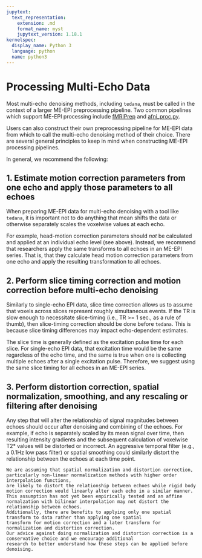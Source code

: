 ```yaml
---
jupytext:
  text_representation:
    extension: .md
    format_name: myst
    jupytext_version: 1.18.1
kernelspec:
  display_name: Python 3
  language: python
  name: python3
---
```


# Processing Multi-Echo Data

Most multi-echo denoising methods, including `tedana`,
must be called in the context of a larger ME-EPI preprocessing pipeline.
Two common pipelines which support ME-EPI processing include
[fMRIPrep](https://fmriprep.readthedocs.io) and
[afni_proc.py](https://afni.nimh.nih.gov/pub/dist/doc/program_help/afni_proc.py.html).

Users can also construct their own preprocessing pipeline for ME-EPI data from which to call the
multi-echo denoising method of their choice.
There are several general principles to keep in mind when constructing ME-EPI processing pipelines.

In general, we recommend the following:


## 1. Estimate motion correction parameters from one echo and apply those parameters to all echoes

When preparing ME-EPI data for multi-echo denoising with a tool like `tedana`,
it is important not to do anything that mean shifts the data or otherwise separately
scales the voxelwise values at each echo.

For example, head-motion correction parameters should *not* be calculated and applied at an
individual echo level (see above).
Instead, we recommend that researchers apply the same transforms to all echoes in an ME-EPI series.
That is, that they calculate head motion correction parameters from one echo
and apply the resulting transformation to all echoes.


## 2. Perform slice timing correction and motion correction **before** multi-echo denoising

Similarly to single-echo EPI data, slice time correction allows us to assume that voxels across
slices represent roughly simultaneous events.
If the TR is slow enough to necessitate slice-timing (i.e., TR >= 1 sec., as a rule of thumb), then
slice-timing correction should be done before `tedana`.
This is because slice timing differences may impact echo-dependent estimates.

The slice time is generally defined as the excitation pulse time for each slice.
For single-echo EPI data, that excitation time would be the same regardless of the echo time,
and the same is true when one is collecting multiple echoes after a single excitation pulse.
Therefore, we suggest using the same slice timing for all echoes in an ME-EPI series.


## 3. Perform distortion correction, spatial normalization, smoothing, and any rescaling or filtering **after** denoising

Any step that will alter the relationship of signal magnitudes between echoes should occur after denoising and combining
of the echoes.
For example, if echo is separately scaled by its mean signal over time,
then resulting intensity gradients and the subsequent calculation of voxelwise T2* values will be distorted or incorrect.
An aggressive temporal filter (e.g., a 0.1Hz low pass filter)
or spatial smoothing could similarly distort the relationship between the echoes at each time point.

```{note}
We are assuming that spatial normalization and distortion correction,
particularly non-linear normalization methods with higher order interpolation functions,
are likely to distort the relationship between echoes while rigid body motion correction would linearly alter each echo in a similar manner.
This assumption has not yet been empirically tested and an affine normalzation with bilinear interpolation may not distort the relationship between echoes.
Additionally, there are benefits to applying only one spatial transform to data rather than applying one spatial
transform for motion correction and a later transform for normalization and distortion correction.
Our advice against doing normalization and distortion correction is a conservative choice and we encourage additional
research to better understand how these steps can be applied before denoising.
```
